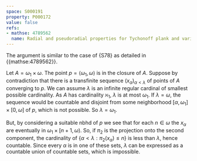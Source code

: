```yaml
---
space: S000191
property: P000172
value: false
refs:
- mathse: 4789562
  name: Radial and pseudoradial properties for Tychonoff plank and variants
---
```


The argument is similar to the case of {S78} as detailed in {{mathse:4789562}}.

Let $A=\omega_1\times\omega$.  The point $p=\langle\omega_1,\omega\rangle$ is in the closure of $A$.  Suppose by contradiction that there is a transfinite sequence $(x_\alpha)_{\alpha<\lambda}$ of points of $A$ converging to $p$.  We can assume $\lambda$ is an infinite regular cardinal of smallest possible cardinality.  As $A$ has cardinality $\aleph_1$, $\lambda$ is at most $\omega_1$.  If $\lambda=\omega$, the sequence would be countable and disjoint from some neighborhood $[\alpha,\omega_1]\times [0,\omega]$ of $p$, which is not possible.  So $\lambda=\omega_1$.

But, by considering a suitable nbhd of $p$ we see that for each $n\in\omega$ the $x_\alpha$ are eventually in $\omega_1\times[n+1,\omega)$.  So, if $\pi_2$ is the projection onto the second component, the cardinality of $\{\alpha<\lambda:\pi_2(x_\alpha)\le n\}$ is less than $\lambda$, hence countable.  Since every $\alpha$ is in one of these sets, $\lambda$ can be expressed as a countable union of countable sets, which is impossible.
